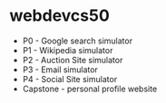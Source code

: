 # webdevcs50
<ul>
    <li>P0 - Google search simulator
    <li>P1 - Wikipedia simulator
    <li>P2 - Auction Site simulator
    <li>P3 - Email simulator
    <li>P4 - Social Site simulator
    <li>Capstone - personal profile website
</ul>
